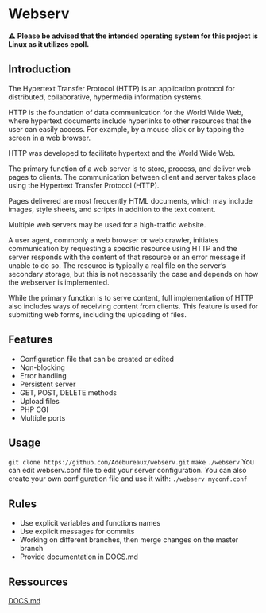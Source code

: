 # Webserv

:warning: **Please be advised that the intended operating system for this project is Linux as it utilizes epoll.**

## Introduction

The Hypertext Transfer Protocol (HTTP) is an application protocol for distributed, collaborative, hypermedia information systems.

HTTP is the foundation of data communication for the World Wide Web, where hypertext documents include hyperlinks to other resources that the user can easily access. For example, by a mouse click or by tapping the screen in a web browser.

HTTP was developed to facilitate hypertext and the World Wide Web.

The primary function of a web server is to store, process, and deliver web pages to clients. The communication between client and server takes place using the Hypertext Transfer Protocol (HTTP).

Pages delivered are most frequently HTML documents, which may include images, style sheets, and scripts in addition to the text content.

Multiple web servers may be used for a high-traffic website.

A user agent, commonly a web browser or web crawler, initiates communication by requesting a specific resource using HTTP and the server responds with the content of that resource or an error message if unable to do so. The resource is typically a real file on the server’s secondary storage, but this is not necessarily the case and depends on how the webserver is implemented.

While the primary function is to serve content, full implementation of HTTP also includes ways of receiving content from clients. This feature is used for submitting web forms, including the uploading of files.

## Features
- Configuration file that can be created or edited
- Non-blocking
- Error handling
- Persistent server
- GET, POST, DELETE methods
- Upload files
- PHP CGI
- Multiple ports

## Usage
```git clone https://github.com/Adebureaux/webserv.git```
```make```
```./webserv```
You can edit webserv.conf file to edit your server configuration. You can also create your own configuration file and use it with: ```./webserv myconf.conf```

## Rules
- Use explicit variables and functions names
- Use explicit messages for commits
- Working on different branches, then merge changes on the master branch
- Provide documentation in DOCS.md

## Ressources
[DOCS.md](DOCS.md)
